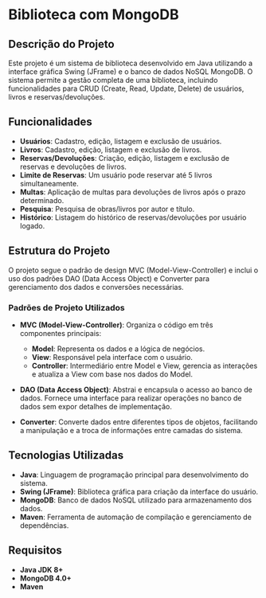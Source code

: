 # Biblioteca com MongoDB

## Descrição do Projeto

Este projeto é um sistema de biblioteca desenvolvido em Java utilizando a interface gráfica Swing (JFrame) e o banco de dados NoSQL MongoDB. O sistema permite a gestão completa de uma biblioteca, incluindo funcionalidades para CRUD (Create, Read, Update, Delete) de usuários, livros e reservas/devoluções.

## Funcionalidades

- **Usuários**: Cadastro, edição, listagem e exclusão de usuários.
- **Livros**: Cadastro, edição, listagem e exclusão de livros.
- **Reservas/Devoluções**: Criação, edição, listagem e exclusão de reservas e devoluções de livros.
- **Limite de Reservas**: Um usuário pode reservar até 5 livros simultaneamente.
- **Multas**: Aplicação de multas para devoluções de livros após o prazo determinado.
- **Pesquisa**: Pesquisa de obras/livros por autor e título.
- **Histórico**: Listagem do histórico de reservas/devoluções por usuário logado.

## Estrutura do Projeto

O projeto segue o padrão de design MVC (Model-View-Controller) e inclui o uso dos padrões DAO (Data Access Object) e Converter para gerenciamento dos dados e conversões necessárias.

### Padrões de Projeto Utilizados

- **MVC (Model-View-Controller)**: Organiza o código em três componentes principais:
  - **Model**: Representa os dados e a lógica de negócios.
  - **View**: Responsável pela interface com o usuário.
  - **Controller**: Intermediário entre Model e View, gerencia as interações e atualiza a View com base nos dados do Model.

- **DAO (Data Access Object)**: Abstrai e encapsula o acesso ao banco de dados. Fornece uma interface para realizar operações no banco de dados sem expor detalhes de implementação.

- **Converter**: Converte dados entre diferentes tipos de objetos, facilitando a manipulação e a troca de informações entre camadas do sistema.

## Tecnologias Utilizadas

- **Java**: Linguagem de programação principal para desenvolvimento do sistema.
- **Swing (JFrame)**: Biblioteca gráfica para criação da interface do usuário.
- **MongoDB**: Banco de dados NoSQL utilizado para armazenamento dos dados.
- **Maven**: Ferramenta de automação de compilação e gerenciamento de dependências.

## Requisitos

- **Java JDK 8+**
- **MongoDB 4.0+**
- **Maven**

